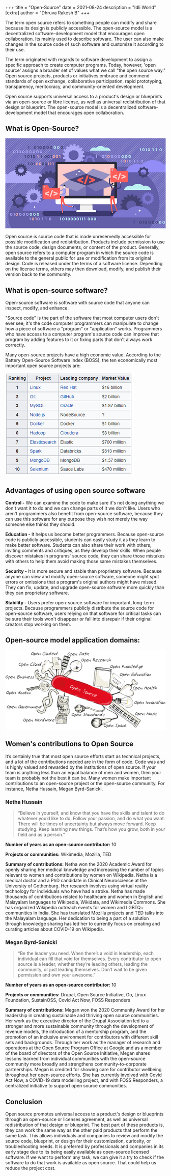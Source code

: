 +++
title = "Open-Source"
date = 2021-08-24
description = "Idli World"
[extra]
author = "Dhruva Rakesh B"
+++

The term open source refers to something people can modify and share because its design is publicly accessible. The open-source model is a decentralized software-development model that encourages open collaboration. Its mainly used to describe software. The user can also make changes in the source code of such software and customize it according to their use. <!-- more -->



The term originated with regards to software development to assign a specific approach to create computer programs. Today, however, 'open source' assigns a broader set of values what we call "the open source way." Open source projects, products or initiatives embrace and commend standards of open exchange, collaborative participation, rapid prototyping, transparency, meritocracy, and community-oriented development. 

Open source supports universal access to a product's design or blueprints via an open-source or libre license, as well as universal redistribution of that design or blueprint. The open-source model is a decentralized software-development model that encourages open collaboration.

## What is Open-Source?
![Table](/blog/blog1/img3.png)

Open source is source code that is made unreservedly accessible for possible modification and redistribution. Products include permission to use the source code, design documents, or content of the product. Generally, open source refers to a computer program in which the source code is available to the general public for use or modification from its original design. Code is released under the terms of a software license. Depending on the license terms, others may then download, modify, and publish their version back to the community.

## What is open-source software?
Open-source software is software with source code that anyone can inspect, modify, and enhance.

"Source code" is the part of the software that most computer users don't ever see; it's the code computer programmers can manipulate to change how a piece of software a "program" or "application" works. Programmers who have access to a computer program's source code can improve that program by adding features to it or fixing parts that don't always work correctly.

Many open-source projects have a high economic value. According to the Battery Open-Source Software Index (BOSS), the ten economically most important open source projects are:

![Table](/blog/blog1/img1.png)

## Advantages of using open source software

**Control -** We can examine the code to make sure it's not doing anything we don't want it to do and we can change parts of it we don't like. Users who aren't programmers also benefit from open-source software, because they can use this software for any purpose they wish not merely the way someone else thinks they should.

**Education -** It helps us become better programmers. Because open-source code is publicly accessible, students can easily study it as they learn to make better software. Students can also share their work with others, inviting comments and critiques, as they develop their skills. When people discover mistakes in programs' source code, they can share those mistakes with others to help them avoid making those same mistakes themselves.

**Security -** It is more secure and stable than proprietary software. Because anyone can view and modify open-source software, someone might spot errors or omissions that a program's original authors might have missed. They can fix, update, and upgrade open-source software more quickly than they can proprietary software.

**Stability -** Users prefer open-source software for important, long-term projects. Because programmers publicly distribute the source code for open-source software, users relying on that software for critical tasks can be sure their tools won't disappear or fall into disrepair if their original creators stop working on them.

## Open-source model application domains:

![OSC](/blog/blog1/img2.png)

## Women's contributions to Open Source

It’s certainly true that most open source efforts start as technical projects, and a lot of the contributions needed are in the form of code. Code was and is highly valued and rewarded by the institutions of open source.
If your team is anything less than an equal balance of men and women, then your team is probably not the best it can be.
Many women make important contributions to an open-source project or the open-source community. For instance, Netha Hussain, Megan Byrd-Sanicki.

### Netha Hussain
> “Believe in yourself, and know that you have the skills and talent to do whatever you’d like to do. Follow your passion, and do what you want. There will be times of uncertainty but always move forward. Keep studying. Keep learning new things. That’s how you grow, both in your field and as a person.”

**Number of years as an open-source contributor:** 10

**Projects or communities:** Wikimedia, Mozilla, TED

**Summary of contributions:**
Netha won the 2020 Academic Award for openly sharing her medical knowledge and increasing the number of topics relevant to women and contributions by women on Wikipedia. Netha is a medical doctor and a PhD candidate in Clinical Neuroscience at the University of Gothenburg. Her research involves using virtual reality technology for individuals who have had a stroke. Netha has made thousands of contributions related to healthcare and women in English and Malayalam languages to Wikipedia, Wikidata, and Wikimedia Commons. She has organized Wikipedia outreach events for women and LGBTQ+ communities in India. She has translated Mozilla projects and TED talks into the Malayalam language. Her dedication to being a part of a solution through knowledge sharing has led her to currently focus on creating and curating articles about COVID-19 on Wikipedia.

### Megan Byrd-Sanicki
> “Be the leader you need. When there’s a void in leadership, each individual can fill that void for themselves. Every contributor to open source is a leader, whether they’re leading others, leading the community, or just leading themselves. Don’t wait to be given permission and own your awesome.”

**Number of years as an open-source contributor:** 10

**Projects or communities:** Drupal, Open Source Initiative, Go, Linux Foundation, SustainOSS, Covid Act Now, FOSS Responders

**Summary of contributions:**
Megan won the 2020 Community Award for her leadership in creating sustainable and thriving open source communities. Her work as the executive director of the Drupal Association led to a stronger and more sustainable community through the development of revenue models, the introduction of a mentorship program, and the promotion of an inclusive environment for contributors with different skill sets and backgrounds. Through her work as the manager of research and operations at the Open Source Program Office at Google and as a member of the board of directors of the Open Source Initiative, Megan shares lessons learned from individual communities with the open-source community more broadly and strengthens community-to-corporate partnerships. Megan is credited for showing care for contributor wellbeing throughout her open-source efforts. She has currently involved with Covid Act Now, a COVID-19 data modelling project, and with FOSS Responders, a centralized initiative to support open source communities.

## Conclusion
Open source promotes universal access to a product's design or blueprints through an open-source or licenses agreement, as well as universal redistribution of that design or blueprint. The best part of these products is, they can work the same way as the other paid products that perform the same task. This allows individuals and companies to review and modify the source code, blueprint, or design for their customization, curiosity, or troubleshooting needs. It is preferred by professionals and companies in its early stage due to its being easily available as open-source licensed software. If we want to perform any task, we can give it a try to check if the software to do that work is available as open source. That could help us reduce the project cost.
